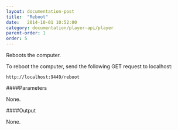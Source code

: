 ```yaml
---
layout: documentation-post
title:  "Reboot"
date:   2014-10-01 10:52:00
category: documentation/player-api/player
parent-order: 1
order: 5
---
```


Reboots the computer.

To reboot the computer, send the following GET request to localhost:

`http://localhost:9449/reboot`

####Parameters

None.


####Output

None.
